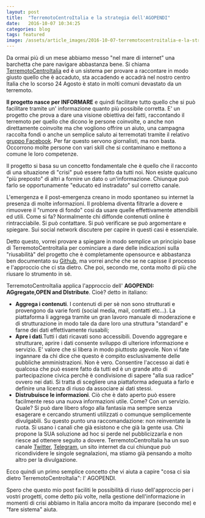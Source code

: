 ```yaml
---
layout: post
title:  "TerremotoCentroItalia e la strategia dell'AGOPENDI"
date:   2016-10-07 10:34:25
categories: blog
tags: featured
image: /assets/article_images/2016-10-07-terremotocentroitalia-e-la-strategia-di-AGOPENDI/1.jpg
---
```


Da ormai più di un mese abbiamo messo "nel mare di internet" una barchetta che pare navigare abbastanza bene. Si chiama [TerremotoCentroItalia](http://www.terremtoocentroitalia.info) ed è un sistema per provare a raccontare in modo giusto quello che è accaduto, sta accadendo e accadrà nel nostro centro Italia che lo scorso 24 Agosto è stato in molti comuni devastato da un terremoto.

**Il progetto nasce per INFORMARE** e quindi facilitare tutto quello che si può facilitare tramite un' informazione quanto più possibile corretta. E' un progetto che prova a dare una visione obiettiva dei fatti, raccontando il terremoto per quello che dicono le persone coinvolte, o anche non direttamente coinvolte ma che vogliono offrire un aiuto, una campagna raccolta fondi o anche un semplice saluto ai terremotati tramite il relativo [gruppo Facebook](https://www.facebook.com/groups/1758670357733881/). Per far questo servono giornalisti, ma non basta. Occorrono molte persone con vari skill che si contaminano e mettono a comune le loro competenze.

Il progetto si basa su un concetto fondamentale che è quello che il racconto di una situazione di "crisi" può essere fatto da tutti noi. Non esiste qualcuno "più preposto" di altri a fornire un dato o un'informazione. Chiunque può farlo se opportunamente "educato ed instradato" sul corretto canale.

L'emergenza e il post-emergenza creano in modo spontaneo su internet la presenza di molte informazioni. Il problema diventa filtrarle a dovere e rimuovere il "rumore di fondo" cosi da usare quelle effettivamente attendibili ed utili. Come si fa? Normalmente chi diffonde contenuti online è rintracciabile. Si può contattare. Si può verificare se può argomentare e spiegare. Sui social network discutere per capire in questi casi è essenziale.

Detto questo, vorrei provare a spiegare in modo semplice un principio base di TerremotoCentroItalia per cominciare a dare delle indicazioni sulla "riusabilità" del progetto che è completamente opensource e abbastanza ben documentato su [Github](https://github.com/emergenzeHack/terremotocentro), ma vorrei anche che se ne capisse il processo e l'approccio che ci sta dietro. Che poi, secondo me, conta molto di più che riusare lo strumento in sè.

TerremotoCentroItalia applica l'approccio dell' **AGOPENDI: AGgregate,OPEN and DIstribute**. Cioè? detto in italiano:

  - **Aggrega i contenuti**. I contenuti di per sè non sono strutturati e provengono da varie fonti (social media, mail, contatti etc...). La piattaforma li aggrega tramite un gran lavoro manuale di moderazione e di strutturazione in modo tale da dare loro una struttura "standard" e farne dei dati effettivamente riusabili;
  - **Apre i dati**.Tutti i dati ricavati sono accessibili. Dovendo aggregare e strutturare, aprire i dati consente sviluppo di ulteriore informazione e servizio. E' valore che si libera in modo piuttosto agevole. Non vi fate ingannare da chi dice che questo è compito esclusivamente delle pubbliche amministrazioni. Non è vero. Consentire l'accesso ai dati è qualcosa che può essere fatto da tutti ed è un grande atto di partecipazione civica perchè è condivisione di sapere "alla sua radice" ovvero nei dati. Si tratta di scegliere una piattaforma adeguata a farlo e definire una licenza di riuso da associare ai dati stessi.
  - **Distrubuisce le informazioni**. Ciò che è dato aperto può essere facilmente reso una nuova informazioni utile. Come? Con un servizio. Quale? Si può dare libero sfogo alla fantasia ma sempre senza esagerare e cercando strumenti utilizzati o comunque semplicemente divulgabili. Su questo punto una raccomandazione: non reinventate la ruota. Si usano i canali che già esistono e che già la gente usa. Chi propone la SUA soluzione ad hoc si perde nel pubblicizzarla e non riesce ad ottenere seguito a dovere. TerremotoCentroItalia ha un suo canale [Twitter](https://twitter.com/terremotocentro), [Telegram](https://telegram.me/terremotocentroitalia), un sito internet da cui chiunque può ricondividere le singole segnalazioni, ma stiamo già pensando a molto altro per la divulgazione.

  Ecco quindi un primo semplice concetto che vi aiuta a capire "cosa ci sia dietro TerremotoCentroItalia": l' AGOPENDI.

  Spero che questo mio post faciliti le possibilità di riuso dell'approccio per i vostri progetti, come detto più volte, nella gestione dell'informazione in momenti di crisi abbiamo in Italia ancora molto da imparare (secondo me) e "fare sistema" aiuta.
